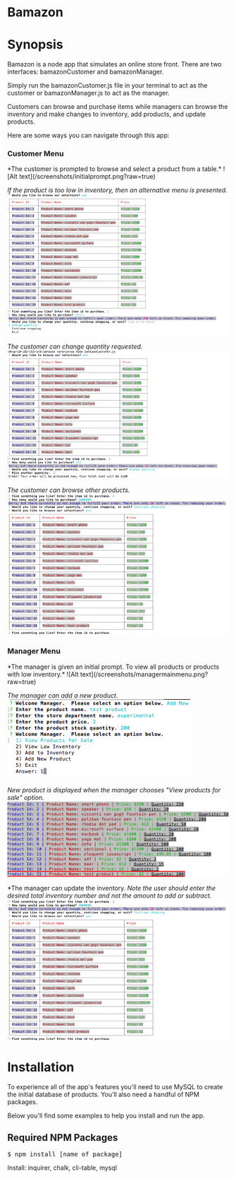 # Bamazon

<h1>Synopsis</h1>

Bamazon is a node app that simulates an online store front.  There are two interfaces: bamazonCustomer and bamazonManager.  

Simply run the bamazonCustomer.js file in your terminal to act as the customer or bamazonManager.js to act as the manager.

Customers can browse and purchase items while managers can browse the inventory and make changes to inventory, add products, and update products.

Here are some ways you can navigate through this app:

<h3>Customer Menu</h3>  
*The customer is prompted to browse and select a product from a table.*
![Alt text](/screenshots/initialprompt.png?raw=true)

*If the product is too low in inventory, then an alternative menu is presented.*
![Alt text](/screenshots/alternativemenu.png?raw=true)

*The customer can change quantity requested.*
![Alt text](/screenshots/pickanotherquantity.png?raw=true)

*The customer can browse other products.*
![Alt text](/screenshots/continueshopping.png?raw=true)

<h3>Manager Menu</h3>
*The manager is given an initial prompt. To view all products or products with low inventory.*
![Alt text](/screenshots/managermainmenu.png?raw=true)

*The manager can add a new product.*
![Alt text](/screenshots/addingnewproduct.png?raw=true)

*New product is displayed when the manager chooses "View products for sale" option.*
![Alt text](/screenshots/newproduct.png?raw=true)

*The manager can update the inventory.  *Note the user should enter the desired total inventory number and not the amount to add or subtract.*
![Alt text](/screenshots/continueshopping.png?raw=true)

<h1>Installation</h1>

To experience all of the app's features you'll need to use MySQL to create the initial database of products.  You'll also need a handful of NPM packages.

Below you'll find some examples to help you install and run the app.



<h2>Required NPM Packages</h2>

<pre>$ npm install [name of package]</pre>
Install: inquirer, chalk, cli-table, mysql



